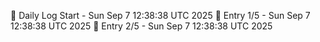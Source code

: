 📅 Daily Log Start - Sun Sep  7 12:38:38 UTC 2025
📌 Entry 1/5 - Sun Sep  7 12:38:38 UTC 2025
📌 Entry 2/5 - Sun Sep  7 12:38:38 UTC 2025
